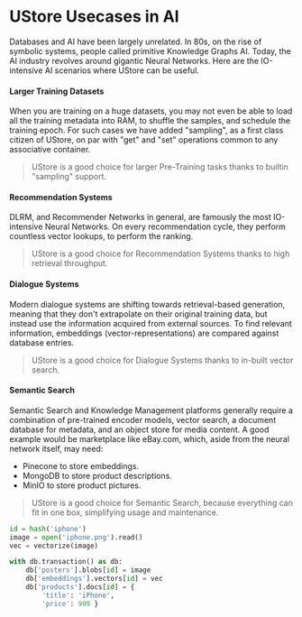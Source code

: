 # UStore Usecases in AI 

Databases and AI have been largely unrelated.
In 80s, on the rise of symbolic systems, people called primitive Knowledge Graphs AI.
Today, the AI industry revolves around gigantic Neural Networks.
Here are the IO-intensive AI scenarios where UStore can be useful.

#### Larger Training Datasets

When you are training on a huge datasets, you may not even be able to load all the training metadata into RAM, to shuffle the samples, and schedule the training epoch.
For such cases we have added "sampling", as a first class citizen of UStore, on par with "get" and "set" operations common to any associative container.

> UStore is a good choice for larger Pre-Training tasks thanks to builtin "sampling" support.

#### Recommendation Systems

DLRM, and Recommender Networks in general, are famously the most IO-intensive Neural Networks.
On every recommendation cycle, they perform countless vector lookups, to perform the ranking.

> UStore is a good choice for Recommendation Systems thanks to high retrieval throughput.

#### Dialogue Systems

Modern dialogue systems are shifting towards retrieval-based generation, meaning that they don't extrapolate on their original training data, but instead use the information acquired from external sources.
To find relevant information, embeddings (vector-representations) are compared against database entries.

> UStore is a good choice for Dialogue Systems thanks to in-built vector search.

#### Semantic Search

Semantic Search and Knowledge Management platforms generally require a combination of pre-trained encoder models, vector search, a document database for metadata, and an object store for media content.
A good example would be marketplace like eBay.com, which, aside from the neural network itself, may need:

- Pinecone to store embeddings.
- MongoDB to store product descriptions.
- MinIO to store product pictures.

> UStore is a good choice for Semantic Search, because everything can fit in one box, simplifying usage and maintenance.

```python
id = hash('iphone')
image = open('iphone.png').read()
vec = vectorize(image)

with db.transaction() as db:
    db['posters'].blobs[id] = image
    db['embeddings'].vectors[id] = vec
    db['products'].docs[id] = {
        'title': 'iPhone',
        'price': 999 }
```